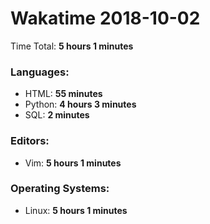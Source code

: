 # Wakatime 2018-10-02

Time Total: **5 hours 1 minutes**

### Languages:
- HTML: **55 minutes** 
- Python: **4 hours 3 minutes** 
- SQL: **2 minutes** 

### Editors:
- Vim: **5 hours 1 minutes** 

### Operating Systems:
- Linux: **5 hours 1 minutes** 

